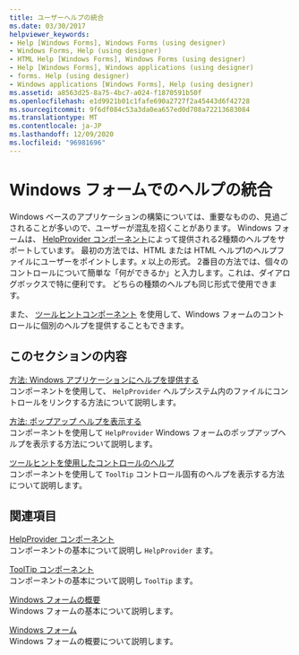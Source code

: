 ```yaml
---
title: ユーザーヘルプの統合
ms.date: 03/30/2017
helpviewer_keywords:
- Help [Windows Forms], Windows Forms (using designer)
- Windows Forms, Help (using designer)
- HTML Help [Windows Forms], Windows Forms (using designer)
- Help [Windows Forms], Windows applications (using designer)
- forms. Help (using designer)
- Windows applications [Windows Forms], Help (using designer)
ms.assetid: a8563d25-8a75-4bc7-a024-f1870591b50f
ms.openlocfilehash: e1d9921b01c1fafe690a2727f2a45443d6f42728
ms.sourcegitcommit: 9f6df084c53a3da0ea657ed0d708a72213683084
ms.translationtype: MT
ms.contentlocale: ja-JP
ms.lasthandoff: 12/09/2020
ms.locfileid: "96981696"
---
```

# <a name="integrating-user-help-in-windows-forms"></a>Windows フォームでのヘルプの統合
Windows ベースのアプリケーションの構築については、重要なものの、見過ごされることが多いので、ユーザーが混乱を招くことがあります。 Windows フォームは、 [HelpProvider コンポーネント](../controls/helpprovider-component-windows-forms.md)によって提供される2種類のヘルプをサポートしています。 最初の方法では、HTML または HTML ヘルプ1のヘルプファイルにユーザーをポイントします。*x* 以上の形式。 2番目の方法では、個々のコントロールについて簡単な「何ができるか」と入力します。これは、ダイアログボックスで特に便利です。 どちらの種類のヘルプも同じ形式で使用できます。  
  
 また、 [ツールヒントコンポーネント](../controls/tooltip-component-windows-forms.md) を使用して、Windows フォームのコントロールに個別のヘルプを提供することもできます。  
  
## <a name="in-this-section"></a>このセクションの内容  
 [方法: Windows アプリケーションにヘルプを提供する](how-to-provide-help-in-a-windows-application.md)  
 コンポーネントを使用して、 `HelpProvider` ヘルプシステム内のファイルにコントロールをリンクする方法について説明します。  
  
 [方法: ポップアップ ヘルプを表示する](how-to-display-pop-up-help.md)  
 コンポーネントを使用して `HelpProvider` Windows フォームのポップアップヘルプを表示する方法について説明します。  
  
 [ツールヒントを使用したコントロールのヘルプ](control-help-using-tooltips.md)  
 コンポーネントを使用して `ToolTip` コントロール固有のヘルプを表示する方法について説明します。  
  
## <a name="related-sections"></a>関連項目  
 [HelpProvider コンポーネント](../controls/helpprovider-component-windows-forms.md)  
 コンポーネントの基本について説明し `HelpProvider` ます。  
  
 [ToolTip コンポーネント](../controls/tooltip-component-windows-forms.md)  
 コンポーネントの基本について説明し `ToolTip` ます。  
  
 [Windows フォームの概要](../windows-forms-overview.md)  
 Windows フォームの基本について説明します。  
  
 [Windows フォーム](../index.yml)  
 Windows フォームの概要について説明します。
